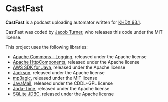 # CastFast
**CastFast** is a podcast uploading automator written for [KHDX 93.1](http://khdx.fm). 

CastFast was coded by [Jacob Turner](http://jacobturner.me), who releases this code under the MIT license.

This project uses the following libraries:
* [Apache Commons - Logging](http://commons.apache.org/proper/commons-logging), released under the Apache license
* [Apache HttpComponents](http://hc.apache.org), released under the Apache license
* [AWS SDK for Java](http://aws.amazon.com/sdk-for-java), released under the Apache license
* [Jackson](http://github.com/FasterXML/jackson), released under the Apache license
* [mp3agic](http://github.com/mpatric/mp3agic), released under the MIT license
* [JavaMail](http://java.net/projects/javamail), released under the CDDL+GPL license
* [Joda-Time](http://joda.org/joda-time), released under the Apache license
* [SQLite JDBC](http://github.com/xerial/sqlite-jdbc), released under the Apache license
